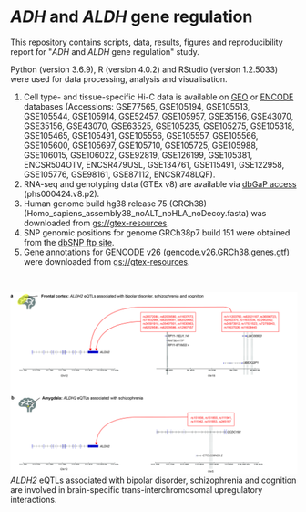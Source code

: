 # *ADH* and *ALDH* gene regulation

This repository contains scripts, data, results, figures and reproducibility report for "*ADH* and *ALDH* gene regulation" study.

Python (version 3.6.9), R (version 4.0.2) and RStudio (version 1.2.5033) were used for data processing, analysis and visualisation. 

1. Cell type- and tissue-specific Hi-C data is available on [GEO](https://www.ncbi.nlm.nih.gov/geo/) or [ENCODE](https://www.encodeproject.org/) databases (Accessions: GSE77565, GSE105194, GSE105513, GSE105544, GSE105914, GSE52457, GSE105957, GSE35156, GSE43070, GSE35156, GSE43070, GSE63525, GSE105235, GSE105275, GSE105318, GSE105465, GSE105491, GSE105556, GSE105557, GSE105566, GSE105600, GSE105697, GSE105710, GSE105725, GSE105988, GSE106015, GSE106022, GSE92819, GSE126199, GSE105381, ENCSR504OTV, ENCSR479USL, GSE134761, GSE115491, GSE122958, GSE105776, GSE98161, GSE87112, ENCSR748LQF).
2. RNA-seq and genotyping data (GTEx v8) are available via [dbGaP access](https://www.ncbi.nlm.nih.gov/projects/gap/cgi-bin/study.cgi?study_id=phs000424.v8.p2) (phs000424.v8.p2).
3. Human genome build hg38 release 75 (GRCh38) (Homo_sapiens_assembly38_noALT_noHLA_noDecoy.fasta) was downloaded from [gs://gtex-resources](https://console.cloud.google.com/storage/browser/gtex-resources/references).
4. SNP genomic positions for genome GRCh38p7 build 151 were obtained from the [dbSNP ftp site](ftp://ftp.ncbi.nih.gov/snp/organisms/human_9606_b151_GRCh38p7).
5. Gene annotations for GENCODE v26 (gencode.v26.GRCh38.genes.gtf) were downloaded from [gs://gtex-resources](https://console.cloud.google.com/storage/browser/gtex-resources/references).

<p>&nbsp;</p>

![*ALDH2* eQTLs associated with bipolar disorder, schizophrenia and cognition are involved in brain-specific trans-interchromosomal upregulatory interactions](figures/ALDH2_brain_specific_eQTL_associations_v1.jpg)
*ALDH2* eQTLs associated with bipolar disorder, schizophrenia and cognition are involved in brain-specific trans-interchromosomal upregulatory interactions.
